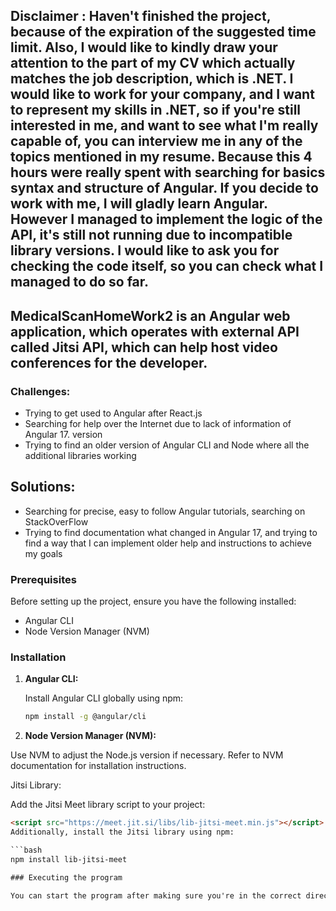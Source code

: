 ## Disclaimer : Haven't finished the project, because of the expiration of the suggested time limit. Also, I would like to kindly draw your attention to the part of my CV which actually matches the job description, which is .NET. I would like to work for your company, and I want to represent my skills in .NET, so if you're still interested in me, and want to see what I'm really capable of, you can interview me in any of the topics mentioned in my resume. Because this 4 hours were really spent with searching for basics syntax and structure of Angular. If you decide to work with me, I will gladly learn Angular. However I managed to implement the logic of the API, it's still not running due to incompatible library versions. I would like to ask you for checking the code itself, so you can check what I managed to do so far.

## MedicalScanHomeWork2 is an Angular web application, which operates with external API called Jitsi API, which can help host video conferences for the developer.

### Challenges:
- Trying to get used to Angular after React.js
- Searching for help over the Internet due to lack of information of Angular 17. version
- Trying to find an older version of Angular CLI and Node where all the additional libraries working

## Solutions:
- Searching for precise, easy to follow Angular tutorials, searching on StackOverFlow
- Trying to find documentation what changed in Angular 17, and trying to find a way that I can implement older help and instructions to achieve my goals
  
### Prerequisites

Before setting up the project, ensure you have the following installed:

- Angular CLI
- Node Version Manager (NVM)

### Installation

1. **Angular CLI:**

   Install Angular CLI globally using npm:

   ```bash
   npm install -g @angular/cli
2. **Node Version Manager (NVM):**

Use NVM to adjust the Node.js version if necessary. Refer to NVM documentation for installation instructions.

Jitsi Library:

Add the Jitsi Meet library script to your project:

```html
<script src="https://meet.jit.si/libs/lib-jitsi-meet.min.js"></script>
Additionally, install the Jitsi library using npm:

```bash
npm install lib-jitsi-meet 

### Executing the program

You can start the program after making sure you're in the correct directory, then type npm start

